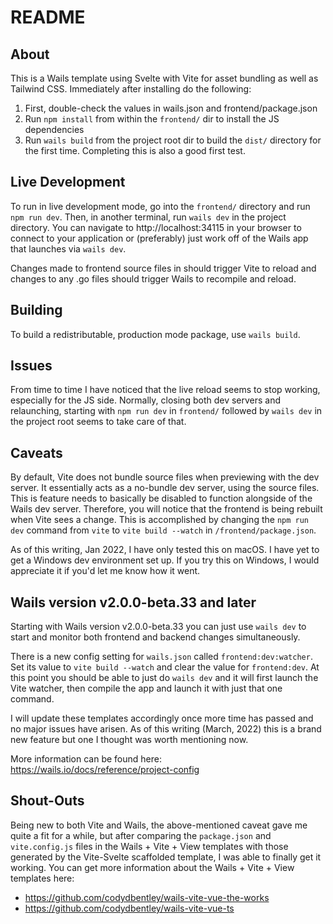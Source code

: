 # README

## About

This is a Wails template using Svelte with Vite for asset bundling as well as Tailwind CSS.
Immediately after installing do the following:
 1. First, double-check the values in wails.json and frontend/package.json
 2. Run `npm install` from within the `frontend/` dir to install the JS dependencies
 3. Run `wails build` from the project root dir to build the `dist/` directory for the first time. Completing this is also a good first test.


## Live Development

To run in live development mode, go into the `frontend/` directory and run `npm run dev`. 
Then, in another terminal, run `wails dev` in the project directory. 
You can navigate to http://localhost:34115 in your browser to connect to your application or (preferably) just work off of the Wails app that launches via `wails dev`.

Changes made to frontend source files in should trigger Vite to reload and changes to any .go files should trigger Wails to recompile and reload.

## Building

To build a redistributable, production mode package, use `wails build`.

## Issues

From time to time I have noticed that the live reload seems to stop working, especially for the JS side. 
Normally, closing both dev servers and relaunching, starting with `npm run dev` in `frontend/` 
followed by `wails dev` in the project root seems to take care of that.


## Caveats

By default, Vite does not bundle source files when previewing with the dev server. 
It essentially acts as a no-bundle dev server, using the source files. 
This is feature needs to basically be disabled to function alongside of the Wails dev server.
Therefore, you will notice that the frontend is being rebuilt when Vite sees a change.
This is accomplished by changing the `npm run dev` command from `vite` to `vite build --watch` in `/frontend/package.json`.

As of this writing, Jan 2022, I have only tested this on macOS. I have yet to get a Windows dev environment set up. 
If you try this on Windows, I would appreciate it if you'd let me know how it went.


## Wails version v2.0.0-beta.33 and later

Starting with Wails version v2.0.0-beta.33 you can just use `wails dev` to start and monitor both frontend and backend changes simultaneously.

There is a new config setting for `wails.json` called `frontend:dev:watcher`. Set its value to `vite build --watch` and clear the value for `frontend:dev`.
At this point you should be able to just do `wails dev` and it will first launch the Vite watcher, then compile the app and launch it with just that one command.

I will update these templates accordingly once more time has passed and no major issues have arisen. As of this writing (March, 2022) this is a brand new feature but one I thought was worth mentioning now.

More information can be found here: https://wails.io/docs/reference/project-config


## Shout-Outs

Being new to both Vite and Wails, the above-mentioned caveat gave me quite a fit for a while, 
but after comparing the `package.json` and `vite.config.js` files in the Wails + Vite + View templates with those 
generated by the Vite-Svelte scaffolded template, I was able to finally get it working. 
You can get more information about the Wails + Vite + View templates here:

 - https://github.com/codydbentley/wails-vite-vue-the-works
 - https://github.com/codydbentley/wails-vite-vue-ts
